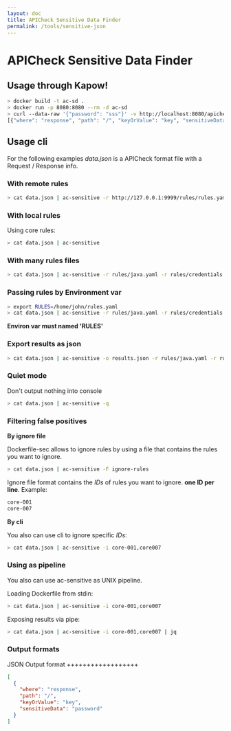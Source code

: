 ```yaml
---
layout: doc
title: APICheck Sensitive Data Finder
permalink: /tools/sensitive-json
---
```


# APICheck Sensitive Data Finder

## Usage through Kapow!

```bash
> docker build -t ac-sd .
> docker run -p 8080:8080 --rm -d ac-sd
> curl --data-raw '{"password": "sss"}' -v http://localhost:8080/apicheck/sensitive-data
[{"where": "response", "path": "/", "keyOrValue": "key", "sensitiveData": "password"}]
```

## Usage cli

For the following examples *data.json* is a APICheck format file with a Request / Response info.

### With remote rules

```bash
> cat data.json | ac-sensitive -r http://127.0.0.1:9999/rules/rules.yaml
```

### With local rules

Using core rules:

```bash
> cat data.json | ac-sensitive
```

### With many rules files

```bash
> cat data.json | ac-sensitive -r rules/java.yaml -r rules/credentials.yaml
```

### Passing rules by Environment var

```bash
> export RULES=/home/john/rules.yaml
> cat data.json | ac-sensitive -r rules/java.yaml -r rules/credentials.yaml
```

**Environ var must named 'RULES'**

### Export results as json

```bash
> cat data.json | ac-sensitive -o results.json -r rules/java.yaml -r rules/credentials.yaml
```

### Quiet mode

Don't output nothing into console

```bash
> cat data.json | ac-sensitive -q
```

### Filtering false positives

**By ignore file**

Dockerfile-sec allows to ignore rules by using a file that contains the rules you want to ignore.

```bash
> cat data.json | ac-sensitive -F ignore-rules
```

Ignore file format contains the *IDs* of rules you want to ignore. **one ID per line**. Example:

```bash
core-001
core-007
```

**By cli**

You also can use cli to ignore specific *IDs*:

```bash
> cat data.json | ac-sensitive -i core-001,core007
```

### Using as pipeline

You also can use ac-sensitive as UNIX pipeline.

Loading Dockerfile from stdin:

```bash
> cat data.json | ac-sensitive -i core-001,core007
```

Exposing results via pipe:

```bash
> cat data.json | ac-sensitive -i core-001,core007 | jq
```

### Output formats

JSON Output format
++++++++++++++++++

```json
[
  {
    "where": "response",
    "path": "/",
    "keyOrValue": "key",
    "sensitiveData": "password"
  }
]
```